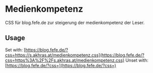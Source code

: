 # Medienkompetenz

CSS für blog.fefe.de zur steigerung der medienkompetenz der Leser.

## Usage

Set with:   [https://blog.fefe.de/?css=https://s.akhras.at/medienkompetenz.css](https://blog.fefe.de/?css=https%3A%2F%2Fs.akhras.at/medienkompetenz.css)
Unset with: [https://blog.fefe.de/?css=](https://blog.fefe.de/?css=)

